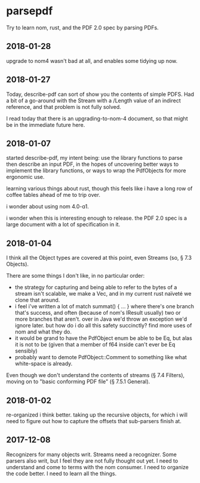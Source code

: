# parsepdf

Try to learn nom, rust, and the PDF 2.0 spec by parsing PDFs.

## 2018-01-28

upgrade to nom4 wasn't bad at all, and enables some tidying up now.

## 2018-01-27

Today, describe-pdf can sort of show you the contents of simple PDFS.  Had a bit of a go-around with the Stream
with a /Length value of an indirect reference, and that problem is not fully solved.

I read today that there is an upgrading-to-nom-4 document, so that might be in the immediate future here.

## 2018-01-07

started describe-pdf, my intent being: use the library functions to parse then describe an input PDF, in the hopes of
uncovering better ways to implement the library functions, or ways to wrap the PdfObjects for more ergonomic use.

learning various things about rust, though this feels like i have a long row of coffee tables ahead of me to trip over.

i wonder about using nom 4.0-ɑ1.

i wonder when this is interesting enough to release.  the PDF 2.0 spec is a large document with a lot of specification in
it.

## 2018-01-04

I think all the Object types are covered at this point, even Streams (so, § 7.3 Objects).

There are some things I don't like, in no particular order:

* the strategy for capturing and being able to refer to the bytes of a stream isn't scalable, we make a Vec<u8>, and in my current rust naïveté we clone that around.
* i feel i've written a lot of match summat() { ... } where there's one branch that's success, and often (because of nom's IResult usually) two or more branches that aren't.  over in Java we'd throw an exception we'd ignore later.  but how do i do all this safety succinctly?  find more uses of nom and what they do.
* it would be grand to have the PdfObject enum be able to be Eq, but alas it is not to be (given that a member of f64 inside can't ever be Eq sensibly)
* probably want to demote PdfObject::Comment to something like what white-space is already.

Even though we don't understand the contents of streams (§ 7.4 Filters), moving on to "basic conforming PDF file" (§ 7.5.1 General).

## 2018-01-02

re-organized i think better.  taking up the recursive objects, for which i will need to figure out how to capture the offsets that sub-parsers finish at.

## 2017-12-08

Recognizers for many objects writ.  Streams need a recognizer.
Some parsers also writ, but I feel they are not fully thought out yet.
I need to understand and come to terms with the nom consumer.
I need to organize the code better.
I need to learn all the things.
